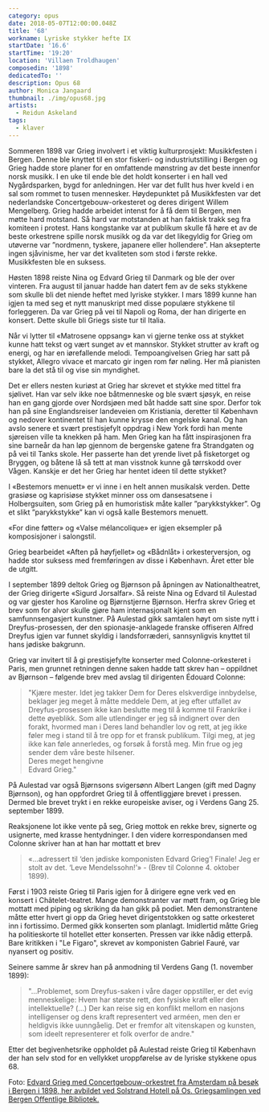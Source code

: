```yaml
---
category: opus
date: 2018-05-07T12:00:00.048Z
title: '68'
workname: Lyriske stykker hefte IX
startDate: '16.6'
startTime: '19:20'
location: 'Villaen Troldhaugen'
composedin: '1898'
dedicatedTo: ''
description: Opus 68
author: Monica Jangaard
thumbnail: ./img/opus68.jpg
artists:
  - Reidun Askeland
tags:
  - klaver
---
```

Sommeren 1898 var Grieg involvert i et viktig kulturprosjekt: Musikkfesten i Bergen. Denne ble knyttet til en stor fiskeri- og industriutstilling i Bergen og Grieg hadde store planer for en omfattende mønstring av det beste innenfor norsk musikk. I en uke til ende ble det holdt konserter i en hall ved Nygårdsparken, bygd for anledningen. Her var det fullt hus hver kveld i en sal som rommet to tusen mennesker. Høydepunktet på Musikkfesten var det nederlandske Concertgebouw-orkesteret og deres dirigent Willem Mengelberg. Grieg hadde arbeidet intenst for å få dem til Bergen, men møtte hard motstand. Så hard var motstanden at han faktisk trakk seg fra komiteen i protest. Hans kongstanke var at publikum skulle få høre et av de beste orkestrene spille norsk musikk og da var det likegyldig for Grieg om utøverne var ”nordmenn, tyskere, japanere eller hollendere”. Han aksepterte ingen sjåvinisme, her var det kvaliteten som stod i første rekke. Musikkfesten ble en suksess.

Høsten 1898 reiste Nina og Edvard Grieg til Danmark og ble der over vinteren. Fra august til januar hadde han datert fem av de seks stykkene som skulle bli det niende heftet med lyriske stykker. I mars 1899 kunne han igjen ta med seg et nytt manuskript med disse populære stykkene til forleggeren. Da var Grieg på vei til Napoli og Roma, der han dirigerte en konsert. Dette skulle bli Griegs siste tur til Italia.

Når vi lytter til «Matrosene oppsang» kan vi gjerne tenke oss at stykket kunne hatt tekst og vært sunget av et mannskor. Stykket strutter av kraft og energi, og har en iørefallende melodi. Tempoangivelsen Grieg har satt på stykket, Allegro vivace et marcato gir ingen rom før nøling. Her må pianisten bare la det stå til og vise sin myndighet.

Det er ellers nesten kuriøst at Grieg har skrevet et stykke med tittel fra sjølivet. Han var selv ikke noe båtmenneske og ble svært sjøsyk, en reise han en gang gjorde over Nordsjøen med båt hadde satt sine spor. Derfor tok han på sine Englandsreiser landeveien om Kristiania, deretter til København og nedover kontinentet til han kunne krysse den engelske kanal. Og han avslo senere et svært prestisjefylt oppdrag i New York fordi han mente sjøreisen ville ta knekken på ham. Men Grieg kan ha fått inspirasjonen fra sine barneår da han løp gjennom de bergenske gatene fra Strandgaten og på vei til Tanks skole. Her passerte han det yrende livet på fisketorget og Bryggen, og båtene lå så tett at man visstnok kunne gå tørrskodd over Vågen. Kanskje er det her Grieg har hentet ideen til dette stykket?

I «Bestemors menuett» er vi inne i en helt annen musikalsk verden. Dette grasiøse og kaprisiøse stykket minner oss om dansesatsene i Holbergsuiten, som Grieg på en humoristisk måte kaller ”parykkstykker”. Og et slikt ”parykkstykke” kan vi også kalle Bestemors menuett.

«For dine føtter» og «Valse mélancolique» er igjen eksempler på komposisjoner i salongstil.

Grieg bearbeidet «Aften på høyfjellet» og «Bådnlåt» i orkesterversjon, og hadde stor suksess med fremføringen av disse i København. Året etter ble de utgitt.

I september 1899 deltok Grieg og Bjørnson på åpningen av Nationaltheatret, der Grieg dirigerte «Sigurd Jorsalfar». Så reiste Nina og Edvard til Aulestad og var gjester hos Karoline og Bjørnstjerne Bjørnson. Herfra skrev Grieg et brev som for alvor skulle gjøre ham internasjonalt kjent som en samfunnsengasjert kunstner. På Aulestad gikk samtalen høyt om siste nytt i Dreyfus-prosessen, der den spionasje-anklagede franske offiseren Alfred Dreyfus igjen var funnet skyldig i landsforræderi, sannsynligvis knyttet til hans jødiske bakgrunn.

Grieg var invitert til å gi prestisjefylte konserter med Colonne-orkesteret i Paris, men grunnet retningen denne saken hadde tatt skrev han – oppildnet av Bjørnson – følgende brev med avslag til dirigenten Édouard Colonne:

>"Kjære mester. Idet jeg takker Dem for Deres elskverdige innbydelse, beklager jeg meget å måtte meddele Dem, at jeg efter utfallet av Dreyfus-prosessen ikke kan beslutte meg til å komme til Frankrike i dette øyeblikk. Som alle utlendinger er jeg så indignert over den forakt, hvormed man i Deres land behandler lov og rett, at jeg ikke føler meg i stand til å tre opp for et fransk publikum. Tilgi meg, at jeg ikke kan føle annerledes, og forsøk å forstå meg. Min frue og jeg sender dem våre beste hilsener.   
Deres meget hengivne   
Edvard Grieg."

På Aulestad var også Bjørnsons svigersønn Albert Langen (gift med Dagny Bjørnson), og han oppfordret Grieg til å offentliggjøre brevet i pressen. Dermed ble brevet trykt i en rekke europeiske aviser, og i Verdens Gang 25. september 1899.

Reaksjonene lot ikke vente på seg, Grieg mottok en rekke brev, signerte og usignerte, med krasse hentydninger. I den videre korrespondansen med Colonne skriver han at han har mottatt et brev

> «...adressert til ‘den jødiske komponisten Edvard Grieg’! Finale! Jeg er stolt av det. ‘Leve Mendelssohn!’» - (Brev til Colonne 4. oktober 1899).

Først i 1903 reiste Grieg til Paris igjen for å dirigere egne verk ved en konsert i Châtelet-teatret. Mange demonstranter var møtt fram, og Grieg ble mottatt med piping og skriking da han gikk på podiet. Men demonstrantene måtte etter hvert gi opp da Grieg hevet dirigentstokken og satte orkesteret inn i fortissimo. Dermed gikk konserten som planlagt. Imidlertid måtte Grieg ha politieskorte til hotellet etter konserten. Pressen var ikke nådig etterpå. Bare kritikken i "Le Figaro", skrevet av komponisten Gabriel Fauré, var nyansert og positiv.

Seinere samme år skrev han på anmodning til Verdens Gang (1. november 1899):

> "...Problemet, som Dreyfus-saken i våre dager oppstiller, er det evig menneskelige: Hvem har største rett, den fysiske kraft eller den intellektuelle? (...) Der kan reise sig en konflikt mellom en nasjons intelligenser og dens kraft representert ved arméen, men den er heldigvis ikke uunngåelig. Det er fremfor alt vitenskapen og kunsten, som ideelt representerer et folk overfor de andre."

Etter det begivenhetsrike oppholdet på Aulestad reiste Grieg til København der han selv stod for en vellykket uroppførelse av de lyriske stykkene opus 68.

Foto: <a href="http://www.bergen.folkebibl.no/arkiv/grieg/fotografi/stor_concertgebouw_solstrand_1898.jpg.0" target="_blank">Edvard Grieg med Concertgebouw-orkestret fra Amsterdam på besøk i Bergen i 1898, her avbildet ved Solstrand Hotell på Os. Griegsamlingen ved Bergen Offentlige Bibliotek.</a>

